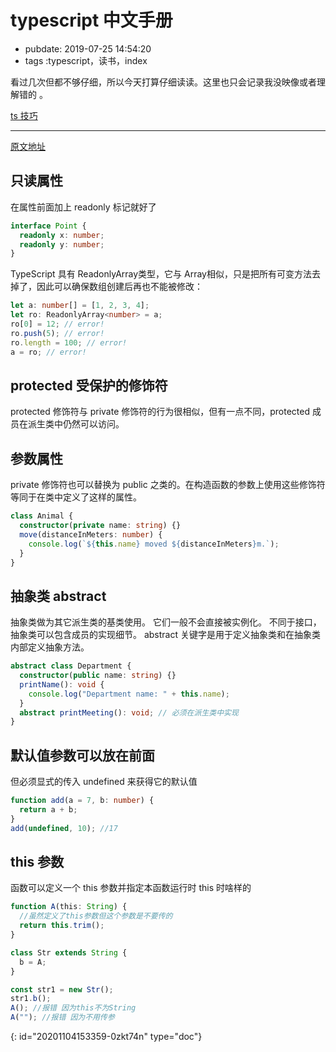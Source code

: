 # typescript 中文手册

- pubdate: 2019-07-25 14:54:20
- tags :typescript，读书，index

看过几次但都不够仔细，所以今天打算仔细读读。这里也只会记录我没映像或者理解错的 。

[ts 技巧](./ts技巧)

---

[原文地址](https://typescript.bootcss.com/interfaces.html)

## 只读属性

在属性前面加上 readonly 标记就好了

```typescript
interface Point {
  readonly x: number;
  readonly y: number;
}
```

TypeScript 具有 ReadonlyArray<T>类型，它与 Array<T>相似，只是把所有可变方法去掉了，因此可以确保数组创建后再也不能被修改：

```typescript
let a: number[] = [1, 2, 3, 4];
let ro: ReadonlyArray<number> = a;
ro[0] = 12; // error!
ro.push(5); // error!
ro.length = 100; // error!
a = ro; // error!
```

## protected 受保护的修饰符

protected 修饰符与 private 修饰符的行为很相似，但有一点不同，protected 成员在派生类中仍然可以访问。

## 参数属性

private 修饰符也可以替换为 public 之类的。在构造函数的参数上使用这些修饰符等同于在类中定义了这样的属性。

```typescript {run}
class Animal {
  constructor(private name: string) {}
  move(distanceInMeters: number) {
    console.log(`${this.name} moved ${distanceInMeters}m.`);
  }
}
```

## 抽象类 abstract

抽象类做为其它派生类的基类使用。 它们一般不会直接被实例化。 不同于接口，抽象类可以包含成员的实现细节。 abstract 关键字是用于定义抽象类和在抽象类内部定义抽象方法。

```typescript
abstract class Department {
  constructor(public name: string) {}
  printName(): void {
    console.log("Department name: " + this.name);
  }
  abstract printMeeting(): void; // 必须在派生类中实现
}
```

## 默认值参数可以放在前面

但必须显式的传入 undefined 来获得它的默认值

```typescript
function add(a = 7, b: number) {
  return a + b;
}
add(undefined, 10); //17
```

## this 参数

函数可以定义一个 this 参数并指定本函数运行时 this 时啥样的

```typescript
function A(this: String) {
  //虽然定义了this参数但这个参数是不要传的
  return this.trim();
}

class Str extends String {
  b = A;
}

const str1 = new Str();
str1.b();
A(); //报错 因为this不为String
A(""); //报错 因为不用传参
```


{: id="20201104153359-0zkt74n" type="doc"}
